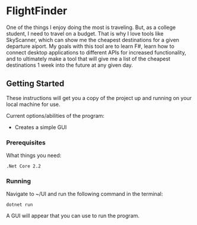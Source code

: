 # FlightFinder

One of the things I enjoy doing the most is traveling. But, as a college student, I need to travel on a budget. That is why I love tools like SkyScanner, which can show me the cheapest destinations for a given departure aiport. My goals with this tool are to learn F#, learn how to connect desktop applications to different APIs for increased functionality, and to ultimately make a tool that will give me a list of the cheapest destinations 1 week into the future at any given day.

## Getting Started

These instructions will get you a copy of the project up and running on your local machine for use.

Current options/abilities of the program:

- Creates a simple GUI

### Prerequisites

What things you need:

```
.Net Core 2.2
```

### Running

Navigate to ~/UI and run the following command in the terminal:

```
dotnet run
```

A GUI will appear that you can use to run the program.

